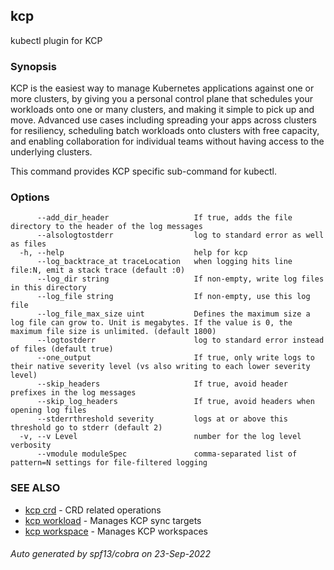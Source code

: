 ## kcp

kubectl plugin for KCP

### Synopsis

KCP is the easiest way to manage Kubernetes applications against one or more clusters, by giving you a personal control plane that schedules your workloads onto one or many clusters, and making it simple to pick up and move. Advanced use cases including spreading your apps across clusters for resiliency, scheduling batch workloads onto clusters with free capacity, and enabling collaboration for individual teams without having access to the underlying clusters.

This command provides KCP specific sub-command for kubectl.


### Options

```
      --add_dir_header                   If true, adds the file directory to the header of the log messages
      --alsologtostderr                  log to standard error as well as files
  -h, --help                             help for kcp
      --log_backtrace_at traceLocation   when logging hits line file:N, emit a stack trace (default :0)
      --log_dir string                   If non-empty, write log files in this directory
      --log_file string                  If non-empty, use this log file
      --log_file_max_size uint           Defines the maximum size a log file can grow to. Unit is megabytes. If the value is 0, the maximum file size is unlimited. (default 1800)
      --logtostderr                      log to standard error instead of files (default true)
      --one_output                       If true, only write logs to their native severity level (vs also writing to each lower severity level)
      --skip_headers                     If true, avoid header prefixes in the log messages
      --skip_log_headers                 If true, avoid headers when opening log files
      --stderrthreshold severity         logs at or above this threshold go to stderr (default 2)
  -v, --v Level                          number for the log level verbosity
      --vmodule moduleSpec               comma-separated list of pattern=N settings for file-filtered logging
```

### SEE ALSO

* [kcp crd](kcp_crd.md)	 - CRD related operations
* [kcp workload](kcp_workload.md)	 - Manages KCP sync targets
* [kcp workspace](kcp_workspace.md)	 - Manages KCP workspaces

###### Auto generated by spf13/cobra on 23-Sep-2022
